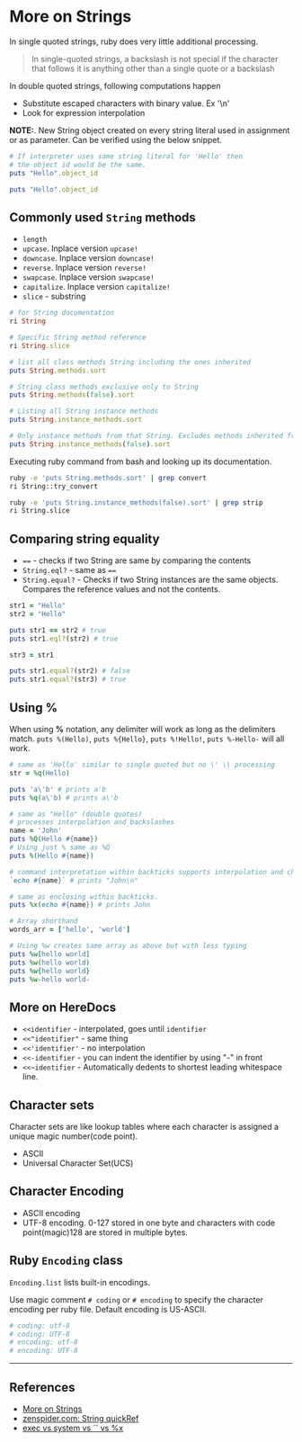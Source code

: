 # More on Strings

In single quoted strings, ruby does very little additional processing.

> In single-quoted strings, a backslash is not special if the character that follows it is anything other than a single quote or a backslash

In double quoted strings, following computations happen

* Substitute escaped characters with binary value. Ex '\n'
* Look for expression interpolation

**NOTE:**. New String object created on every string literal used in assignment or as parameter. Can be verified using the below snippet.

~~~ruby
# If interpreter uses same string literal for 'Hello' then
# the object id would be the same.
puts "Hello".object_id

puts "Hello".object_id
~~~

## Commonly used `String` methods

* `length`
* `upcase`. Inplace version `upcase!`
* `downcase`. Inplace version `downcase!`
* `reverse`. Inplace version `reverse!`
* `swapcase`. Inplace version `swapcase!`
* `capitalize`. Inplace version `capitalize!`
* `slice` - substring

~~~ruby
# for String documentation
ri String

# Specific String method reference
ri String.slice

# list all class methods String including the ones inherited
puts String.methods.sort

# String class methods exclusive only to String
puts String.methods(false).sort

# Listing all String instance methods
puts String.instance_methods.sort

# Only instance methods from that String. Excludes methods inherited from ancestors
puts String.instance_methods(false).sort
~~~

Executing ruby command from bash and looking up its documentation.

~~~bash
ruby -e 'puts String.methods.sort' | grep convert
ri String::try_convert

ruby -e 'puts String.instance_methods(false).sort' | grep strip
ri String.slice
~~~

## Comparing string equality

* `==` - checks if two String are same by comparing the contents
* `String.eql?` - same as `==`
* `String.equal?` - Checks if two String instances are the same objects. Compares the reference values and not the contents.

~~~ruby
str1 = "Hello"
str2 = "Hello"

puts str1 == str2 # true
puts str1.eql?(str2) # true

str3 = str1

puts str1.equal?(str2) # false
puts str1.equal?(str3) # true
~~~

## Using %

When using **%** notation, any delimiter will work as long as the delimiters match.
`puts %(Hello)`, `puts %{Hello}`, `puts %!Hello!`, `puts %-Hello-` will all work.

~~~ruby
# same as 'Hello' similar to single quoted but no \' \\ processing
str = %q(Hello)

puts 'a\'b' # prints a'b
puts %q(a\'b) # prints a\'b

# same as "Hello" (double quotes)
# processes interpolation and backslashes
name = 'John'
puts %Q(Hello #{name})
# Using just % same as %Q
puts %(Hello #{name})

# command interpretation within backticks supports interpolation and character escaping
`echo #{name}` # prints "John\n"

# same as enclosing within backticks.
puts %x(echo #{name}) # prints John

# Array shorthand
words_arr = ['hello', 'world']

# Using %w creates same array as above but with less typing
puts %w[hello world]
puts %w(hello world)
puts %w{hello world}
puts %w-hello world-
~~~

## More on HereDocs

* `<<identifier`   - interpolated, goes until `identifier`
* `<<"identifier"` - same thing
* `<<'identifier'` - no interpolation
* `<<-identifier`  - you can indent the identifier by using "-" in front
* `<<~identifier`  - Automatically dedents to shortest leading whitespace line.

## Character sets

Character sets are like lookup tables where each character is assigned a unique magic number(code point).

* ASCII
* Universal Character Set(UCS)

## Character Encoding

* ASCII encoding
* UTF-8 encoding. 0-127 stored in one byte and characters with code point(magic)128 are stored in multiple bytes.

## Ruby `Encoding` class

`Encoding.list` lists built-in encodings.

Use magic comment `# coding` or `# encoding` to specify the character encoding per ruby file. Default encoding is US-ASCII.

~~~ruby
# coding: utf-8
# coding: UTF-8
# encoding: utf-8
# encoding: UTF-8
~~~

---

## References

* [More on Strings](http://rubylearning.com/satishtalim/more_on_strings.html)
* [zenspider.com: String quickRef](http://www.zenspider.com/ruby/quickref.html#types)
* [exec vs system vs `` vs %x](https://stackoverflow.com/questions/6338908/ruby-difference-between-exec-system-and-x-or-backticks)
